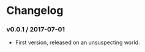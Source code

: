Changelog
=========

### v0.0.1 / 2017-07-01

  - First version, released on an unsuspecting world.
